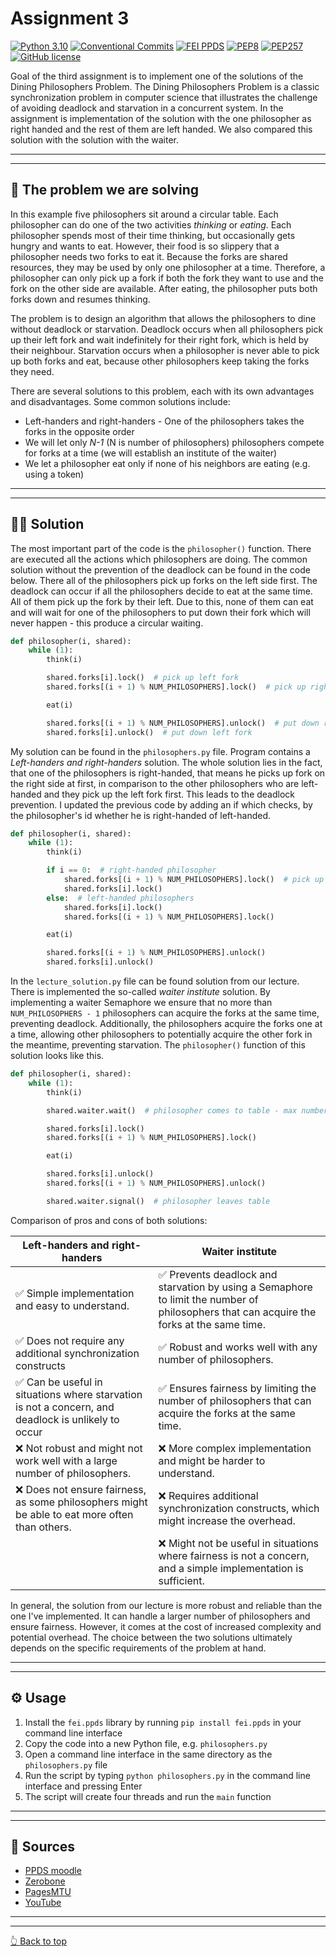 # Assignment 3

[![Python 3.10](https://img.shields.io/badge/Python-3.10-blue.svg)](https://www.python.org/downloads/release/python-3100/)
[![Conventional Commits](https://img.shields.io/badge/Conventional%20Commits-1.0.0-blue.svg)](https://conventionalcommits.org)
[![FEI PPDS](https://img.shields.io/badge/fei.ppds-1.2.1-blue.svg)](https://pypi.org/project/fei.ppds/)
[![PEP8](https://img.shields.io/badge/Code%20Style-PEP8-orange.svg)](https://www.python.org/dev/peps/pep-0008/)
[![PEP257](https://img.shields.io/badge/Doctsring%20Conventions-PEP257-orange.svg)](https://www.python.org/dev/peps/pep-0008/)
[![GitHub license](https://img.shields.io/badge/License-MIT-green.svg)](https://github.com/SamuelHancak/Hancak_102932D_feippds/blob/01/LICENSE)

Goal of the third assignment is to implement one of the solutions of the Dining Philosophers Problem.
The Dining Philosophers Problem is a classic synchronization problem in computer science that illustrates the challenge
of avoiding deadlock and starvation in a concurrent system. In the assignment is implementation of the solution with the
one philosopher as right handed and the rest of them are left handed. We also compared this solution with the solution
with the waiter.
<hr>
<hr>

## 🔬 The problem we are solving

In this example five philosophers sit around a circular table. Each philosopher can do one of the two activities
_thinking_ or _eating_. Each philosopher spends most of their time thinking, but occasionally gets hungry and wants to
eat. However, their food is so slippery that a philosopher needs two forks to eat it. Because the forks are shared
resources, they may be used by only one philosopher at a time. Therefore, a philosopher can only pick up a fork if both
the fork they want to use and the fork on the other side are available. After eating, the philosopher puts both forks
down and resumes thinking.

The problem is to design an algorithm that allows the philosophers to dine without deadlock or starvation. Deadlock
occurs when all philosophers pick up their left fork and wait indefinitely for their right fork, which is held by their
neighbour. Starvation occurs when a philosopher is never able to pick up both forks and eat, because other philosophers
keep taking the forks they need.

There are several solutions to this problem, each with its own advantages and disadvantages. Some
common solutions include:

* Left-handers and right-handers - One of the philosophers takes the forks in the opposite order
* We will let only _N-1_ (N is number of philosophers) philosophers compete for forks at a time (we will establish an
  institute of the waiter)
* We let a philosopher eat only if none of his neighbors are eating (e.g. using a token)

<hr>
<hr>

## 🧑‍💻 Solution

The most important part of the code is the `philosopher()` function. There are executed all the actions which
philosophers are doing. The common solution without the prevention of the deadlock can be found in the code below. There
all of the philosophers pick up forks on the left side first. The deadlock can occur if all the philosophers decide to
eat at the same time. All of them pick up the fork by their left. Due to this, none of them can eat and will wait for
one of the philosophers to put down their fork which will never happen - this produce a circular waiting.

```python
def philosopher(i, shared):
    while (1):
        think(i)

        shared.forks[i].lock()  # pick up left fork
        shared.forks[(i + 1) % NUM_PHILOSOPHERS].lock()  # pick up right fork

        eat(i)

        shared.forks[(i + 1) % NUM_PHILOSOPHERS].unlock()  # put down right fork
        shared.forks[i].unlock()  # put down left fork
```

My solution can be found in the `philosophers.py` file. Program contains a _Left-handers and right-handers_ solution.
The whole solution lies in the fact, that one of the philosophers is right-handed, that means he picks up fork on the
right side at first, in comparison to the other philosophers who are left-handed and they pick up the left fork first.
This leads to the deadlock prevention. I updated the previous code by adding an if which checks, by the philosopher's
id whether he is right-handed of left-handed.

```python
def philosopher(i, shared):
    while (1):
        think(i)

        if i == 0:  # right-handed philosopher
            shared.forks[(i + 1) % NUM_PHILOSOPHERS].lock()  # pick up right fork first
            shared.forks[i].lock()
        else:  # left-handed philosophers
            shared.forks[i].lock()
            shared.forks[(i + 1) % NUM_PHILOSOPHERS].lock()

        eat(i)

        shared.forks[(i + 1) % NUM_PHILOSOPHERS].unlock()
        shared.forks[i].unlock()
```

In the `lecture_solution.py` file can be found solution from our lecture. There is implemented the so-called _waiter
institute_ solution. By implementing a waiter Semaphore we ensure that no more than `NUM_PHILOSOPHERS - 1` philosophers
can acquire the forks at the same time, preventing deadlock. Additionally, the philosophers acquire the forks one at a
time, allowing other philosophers to potentially acquire the other fork in the meantime, preventing starvation.
The `philosopher()` function of this solution looks like this.

```python
def philosopher(i, shared):
    while (1):
        think(i)

        shared.waiter.wait()  # philosopher comes to table - max number of philosophers at the table is `NUM_PHILOSOPHERS - 1`

        shared.forks[i].lock()
        shared.forks[(i + 1) % NUM_PHILOSOPHERS].lock()

        eat(i)

        shared.forks[i].unlock()
        shared.forks[(i + 1) % NUM_PHILOSOPHERS].unlock()

        shared.waiter.signal()  # philosopher leaves table

```

Comparison of pros and cons of both solutions:

| Left-handers and right-handers                                                                     | Waiter institute                                                                                                                         |
|----------------------------------------------------------------------------------------------------|------------------------------------------------------------------------------------------------------------------------------------------|
| ✅ Simple implementation and easy to understand.                                                    | ✅ Prevents deadlock and starvation by using a Semaphore to limit the number of philosophers that can acquire the forks at the same time. |
| ✅ Does not require any additional synchronization constructs                                       | ✅ Robust and works well with any number of philosophers.                                                                                 |
| ✅ Can be useful in situations where starvation is not a concern, and deadlock is unlikely to occur | ✅ Ensures fairness by limiting the number of philosophers that can acquire the forks at the same time.                                   |
| ❌ Not robust and might not work well with a large number of philosophers.                          | ❌ More complex implementation and might be harder to understand.                                                                         |
| ❌ Does not ensure fairness, as some philosophers might be able to eat more often than others.      | ❌ Requires additional synchronization constructs, which might increase the overhead.                                                     |
|                                                                                                    | ❌ Might not be useful in situations where fairness is not a concern, and a simple implementation is sufficient.                          |

In general, the solution from our lecture is more robust and reliable than the one I've implemented. It can handle a
larger number of philosophers and ensure fairness. However, it comes at the cost of increased complexity and potential
overhead. The choice between the two solutions ultimately depends on the specific requirements of the problem at hand.
<hr>
<hr>

## ⚙️ Usage

1. Install the `fei.ppds` library by running `pip install fei.ppds` in your command line interface
2. Copy the code into a new Python file, e.g. `philosophers.py`
3. Open a command line interface in the same directory as the `philosophers.py` file
4. Run the script by typing `python philosophers.py` in the command line interface and pressing Enter
5. The script will create four threads and run the `main` function

<hr>
<hr>

## 📖 Sources

* [PPDS moodle](https://elearn.elf.stuba.sk/moodle/course/view.php?id=699)
* [Zerobone](https://zerobone.net/blog/cs/dining-philosophers-problem/)
* [PagesMTU](https://pages.mtu.edu/~shene/NSF-3/e-Book/MUTEX/TM-example-left-right.html)
* [YouTube](https://www.youtube.com/watch?v=FYUi-u7UWgw)

<hr>
<hr>

[👆 Back to top](#assignment-3)